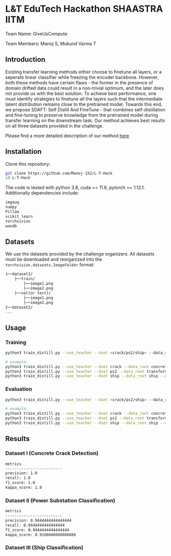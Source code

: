# L&T EduTech Hackathon SHAASTRA IITM

Team Name: GiveUsCompute

Team Members: Manoj S, Mukund Varma T

## Introduction

Existing transfer learning methods either choose to finetune all layers, or a seperate linear classifier while freezing the encoder backbone. However, both these methods have certain flaws - the former in the presence of domain drifted data could result in a non-trivial optimum, and the later does not provide us with the best solution. To achieve best performance, one must identify strategies to finetune all the layers such that the intermediate latent distribution remains close to the pretrained model. Towards this end, we propose SDAFT: Self Distill And FineTune - that combines self-distillation and fine-tuning to preserve knowledge from the pretrained model during transfer learning on the downstream task. Our method achieves best results on all three datasets provided in the challenge. 

Please find a more detailed description of our method [here](https://docs.google.com/presentation/d/1q7JkrCpgmlm-cr6tU4qPgVJsrLPTj2a4-o6EXwhv04s/edit?usp=sharing)

## Installation

Clone this repository:

```bash
git clone https://github.com/Manoj-152/L-T-Hack
cd L-T-Hack
```

The code is tested with python 3.8, cuda == 11.6, pytorch == 1.12.1. Additionally dependencies include:

```bash
imgaug
numpy
Pillow
scikit_learn
torchvision
wandb
```

## Datasets

We use the datasets provided by the challenge organizers. All datasets must be downloaded and reorganized into the `torchvision.datasets.ImageFolder` format:
```bash
├──dataset1/
    ├──train/
        ├──image1.png
        ├──image2.png
    ├──val(or test)/
        ├──image1.png
        ├──image2.png
├──dataset2/
...
```

## Usage

### Training

```bash
python3 train_distill.py --use_teacher --dset <crack/ps2/ship> --data_root <dataset-dir> --out_dir <out-dir> --train_epochs 20 --autoaug

# example:
python3 train_distill.py --use_teacher --dset crack --data_root concrete --out_dir concrete_nologits_autoaug --train_epochs 20 --autoaug
python3 train_distill.py --use_teacher --dset ps2 --data_root transformer --out_dir transformer_nologits_autoaug --train_epochs 20 --autoaug
python3 train_distill.py --use_teacher --dset ship --data_root ship --out_dir ship_nologits_autoaug --train_epochs 20 --autoaug
```

### Evaluation

```bash
python3 train_distill.py --use_teacher --dset <crack/ps2/ship> --data_root <dataset-dir> --out_dir <out-dir> --train_epochs 20 --autoaug --use_best --test --resume

# example:
python3 train_distill.py --use_teacher --dset crack --data_root concrete --out_dir concrete_nologits_autoaug --train_epochs 20 --autoaug --use_best --test --resume
python3 train_distill.py --use_teacher --dset ps2 --data_root transformer --out_dir transformer_nologits_autoaug --train_epochs 20 --autoaug --use_best --test --resume
python3 train_distill.py --use_teacher --dset ship --data_root ship --out_dir ship_nologits_autoaug --train_epochs 20 --autoaug --use_best --test --resume
```

## Results

### Dataset I (Concrete Crack Detection)

```bash
metrics
-------------------------
precision: 1.0
recall: 1.0
f1_score: 1.0
kappa_score: 1.0
```

### Dataset II (Power Substation Classification)

```bash
metrics
-------------------------
precision: 0.9444444444444444
recall: 0.9444444444444444
f1_score: 0.9444444444444444
kappa_score: 0.9166666666666666
```

### Dataset III (Ship Classification)

```bash

```
